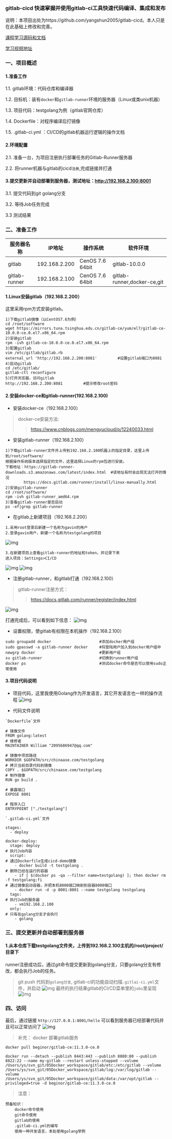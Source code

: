 ### gitlab-cicd   快速掌握并使用gitlab-ci工具快速代码编译、集成和发布

说明：本项目出处为https://github.com/yangshun2005/gitlab-cicd。本人只是在此基础上修改和完善。


[课程学习源码和文档](https://github.com/yangshun2005/gitlab-cicd)

[学习视频地址](https://www.bilibili.com/video/av92022124/)

### 一、项目概述

#### 1.准备工作

1.1. gitlab环境：代码仓库和编译器

1.2. 目标机：装有`docker`和`gitlab-runner`环境的服务器（Linux或类unix机器）

1.3. 项目代码：testgolang为例（gitlab官网仓库）

1.4. Dockerfile：对程序编译后打镜像

1.5. .gitlab-ci.yml ：CI/CD的gitlab机器运行逻辑的操作文档

#### 2.环境配置

2.1. 准备一台，为项目注册执行部署任务的Gitlab-Runner服务器

2.2. 将runner机器与gitlab的cicd`注册`,完成链接并打通

#### 3.提交更新并自动部署到服务器，测试地址：http://192.168.2.100:8001

3.1. 提交代码到git golang分支

3.2. 等待Job任务完成

3.3 测试结果


### 二、准备工作

|服务器名称|IP地址|操作系统|软件环境|
|--------|-----|-----|-----|
|gitlab|192.168.2.200|CenOS 7.6 64bit|gitlab-10.0.0|
|gitlab-runner|192.168.2.100|CenOS 7.6 64bit|gitlab-runner,docker-ce,git|

#### 1.Linux安装gitlab（192.168.2.200）

这里采用rpm方式安装gitlab。
```
1)下载gitlab镜像（以CentOS7.6为例）
cd /root/software
wget https://mirrors.tuna.tsinghua.edu.cn/gitlab-ce/yum/el7/gitlab-ce-10.0.0-ce.0.el7.x86_64.rpm
2)安装gitlab
rpm -ivh gitlab-ce-10.0.0-ce.0.el7.x86_64.rpm
3)配置gitlab
vim /etc/gitlab/gitlab.rb
external_url 'http://192.168.2.200:8081'         #设置gitlab端口为8081
4)启动gitlab
cd /etc/gitlab/
gitlab-ctl reconfigure
5)打开浏览器，访问gitlab
http://192.168.2.200:8081         #提示修改root密码
```

#### 2.安装docker-ce和gitlab-runner(192.168.2.100)

* 安装docker-ce（192.168.2.100）
>docker-ce安装方法:
>> https://www.cnblogs.com/mengyucloud/p/12240033.html

* 安装gitlab-runner（192.168.2.100）
```
1)下载gitlab-runner文件并上传到192.168.2.100机器上的指定目录，这里上传到/root/software/
根据操作系统版本选择指定的文件，这里选择Linux的rpm包进行安装。
下载地址：https://gitlab-runner-downloads.s3.amazonaws.com/latest/index.html  #该地址有时会出现无法打开的情况
        https://docs.gitlab.com/runner/install/linux-manually.html
2)安装gitlab-runner
cd /root/software/
rpm -ivh gitlab-runner_amd64.rpm
3)查看gitlab-runner是否启动
ps -ef|grep gitlab-runner
```

* 在gitlab上新建项目（192.168.2.200）
```
1.采用root登录后新建一个名称为gavin的用户
2.登录gavin用户，新建一个名称为testgolang的项目
```
![img](./imgs/1gitlab.jpg)
```
3.在新建项目上查看gitlab-runner的地址和token，并记录下来
进入项目：Settings>CI/CD
```
![img](./imgs/2gitlab.jpg)
![img](./imgs/3gitlab.jpg)

* 注册gitlab-runner，和gitlab打通（192.168.2.100）
>gitlab-runner注册方式：
>>  https://docs.gitlab.com/runner/register/index.html

![img](./imgs/4gitlab.jpg)

打通完成后，可以看到如下信息：
![img](./imgs/5gitlab.jpg)

* 设置权限，使gitlab有权限在本机操作（192.168.2.100）
```
sudo groupadd docker                     #添加docker用户组
sudo gpasswd -a gitlab-runner docker     #将登陆用户加入到docker用户组中
newgrp docker                            #更新用户组
su gitlab-runner                         #切换到runner用户组
docker ps                                #测试docker命令是否可以使用sudo正常使用
```

#### 3.项目代码说明

* 项目代码，这里我使用Golang作为开发语言，其它开发语言也一样的操作流程
![img](./imgs/WX20200226-162255@2x.png)

* 代码文件说明
```
`Dockerfile`文件
```

```
# 镜像文件
FROM golang:latest
# 维修者
MAINTAINER William "2095686947@qq.com"

# 镜像中项目路径
WORKDIR $GOPATH/src/chinaase.com/testgolang
# 拷贝当前目录代码到镜像
COPY . $GOPATH/src/chinaase.com/testgolang
# 制作镜像
RUN go build .

# 暴露端口
EXPOSE 8001

# 程序入口
ENTRYPOINT ["./testgolang"]
```

```
`.gitlab-ci.yml`文件
```

```
stages:
  - deploy

docker-deploy:
  stage: deploy
# 执行Job内容
  script:
# 通过Dockerfile生成cicd-demo镜像
    - docker build -t testgolang .
# 删除已经在运行的容器
    - if [ $(docker ps -qa --filter name=testgolang) ]; then docker rm -f testgolang;fi
# 通过镜像启动容器，并把本机8000端口映射到容器8000端口
    - docker run -d -p 8001:8001 --name testgolang testgolang
  tags:
# 执行Job的服务器
    - vm192.168.2.100
  only:
# 只有在golang分支才会执行
    - golang
```


### 三、提交更新并自动部署到服务器

#### 1.从本仓库下载testgolang文件夹，上传到192.168.2.100主机的/root/project/目录下

runner注册成功后，通过git命令提交更新到golang分支，只要golang分支有修改，都会执行Job的任务。
> git push 代码到`golang分支`, gitlab-ci的功能自动扫描`.gitlai-ci.yml`文件，并启动
![img](./imgs/6gitlab.jpg)
> 最终的执行结果gitlab的CI/CD菜单里的`jobs`里呈现
![img](./imgs/7gitlab.jpg)

### 四、访问
最后，通过链接 `http://127.0.0.1:8001/hello` 可以看到服务器已经部署代码并且可以正常访问了
![img](./imgs/8gitlab.jpg)

> 补充： docker 部署gitlab服务

```
docker pull beginor/gitlab-ce:11.3.0-ce.0

docker run --detach --publish 8443:443 --publish 8880:80 --publish 8822:22 --name my-gitlab --restart unless-stopped --volume /Users/ys/svn_git/05Docker_workspace/gitlab/etc:/etc/gitlab --volume /Users/ys/svn_git/05Docker_workspace/gitlab/log:/var/log/gitlab --volume /Users/ys/svn_git/05Docker_workspace/gitlab/data:/var/opt/gitlab --privileged=true -d beginor/gitlab-ce:11.3.0-ce.0
```

> 注意：

```
预备知识：
    docker命令使用
    git命令使用
    gitlab的使用
    .gitlab-ci.yml的编写
    使用一种开发语言，本处使用golang举例
```

